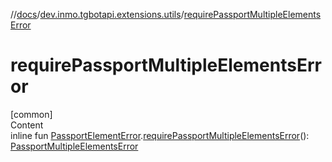 //[docs](../../index.md)/[dev.inmo.tgbotapi.extensions.utils](index.md)/[requirePassportMultipleElementsError](require-passport-multiple-elements-error.md)



# requirePassportMultipleElementsError  
[common]  
Content  
inline fun [PassportElementError](../dev.inmo.tgbotapi.types.passport/-passport-element-error/index.md).[requirePassportMultipleElementsError](require-passport-multiple-elements-error.md)(): [PassportMultipleElementsError](../dev.inmo.tgbotapi.types.passport/-passport-multiple-elements-error/index.md)  



